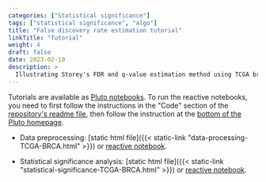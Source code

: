 ```yaml
---
categories: ["Statistical significance"]
tags: ["statistical significance", "algo"]
title: "False discovery rate estimation tutorial"
linkTitle: "Tutorial"
weight: 4
draft: false
date: 2023-02-10
description: >
  Illustrating Storey's FDR and q-value estimation method using TCGA breast cancer data.
---
```

Tutorials are available as [Pluto notebooks](https://plutojl.org/). To run the reactive notebooks, you need to first follow the instructions in the "Code" section of the [repository's readme file](https://github.com/tmichoel/genome-scale-modelling), then follow the instruction at the [bottom of the Pluto homepage](https://plutojl.org/).

- Data preprocessing: [static html file]({{< static-link  "data-processing-TCGA-BRCA.html" >}}) or [reactive notebook](https://github.com/tmichoel/genome-scale-modelling/blob/main/code/notebooks/data-processing-TCGA-BRCA.jl).

- Statistical significance analysis: [static html file]({{< static-link  "statistical-significance-TCGA-BRCA.html" >}}) or [reactive notebook](https://github.com/tmichoel/genome-scale-modelling/blob/main/code/notebooks/statistical-significance-TCGA-BRCA.jl).
